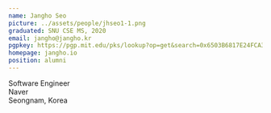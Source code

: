 ```yaml
---
name: Jangho Seo
picture: ../assets/people/jhseo1-1.png
graduated: SNU CSE MS, 2020
email: jangho@jangho.kr
pgpkey: https://pgp.mit.edu/pks/lookup?op=get&search=0x6503B6817E24FCA3
homepage: jangho.io
position: alumni
---
```

Software Engineer<br>
Naver<br>
Seongnam, Korea<br>
